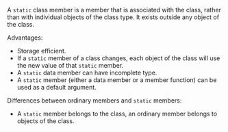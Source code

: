 A `static` class member is a member that is associated with the class, rather than with individual objects of the class type. It exists outside any object of the class.

Advantages:

- Storage efficient.
- If a `static` member of a class changes, each object of the class will use the new value of that `static` member.
- A `static` data member can have incomplete type.
- A `static` member (either a data member or a member function) can be used as a default argument.

Differences between ordinary members and `static` members:

- A `static` member belongs to the class, an ordinary member belongs to objects of the class.
